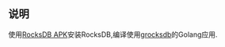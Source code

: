## 说明

使用[RocksDB APK](https://github.com/alx696/docker-rocksdb-apk)安装RocksDB,编译使用[grocksdb](https://github.com/linxGnu/grocksdb)的Golang应用.